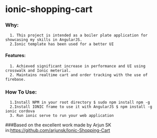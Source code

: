 # ionic-shopping-cart
### Why:
      1. This project is intended as a boiler plate application for showcasing my skills in AngularJS.
      2.Ionic template has been used for a better UI
#### Features:
      1. Achieved significant increase in performance and UI using crosswalk and Ionic meterial.
      2. Maintains realtime cart and order tracking with the use of firebase.

### How To Use:
      1.Install NPM in your root directory $ sudo npm install npm -g
      2.Install IONIC frame to use it with AngularJS $ npm install -g ionic cordova
      3. Run ionic serve to run your web application
      
###Based on the excellent work made by Arjun SK in:https://github.com/arjunsk/Ionic-Shopping-Cart
